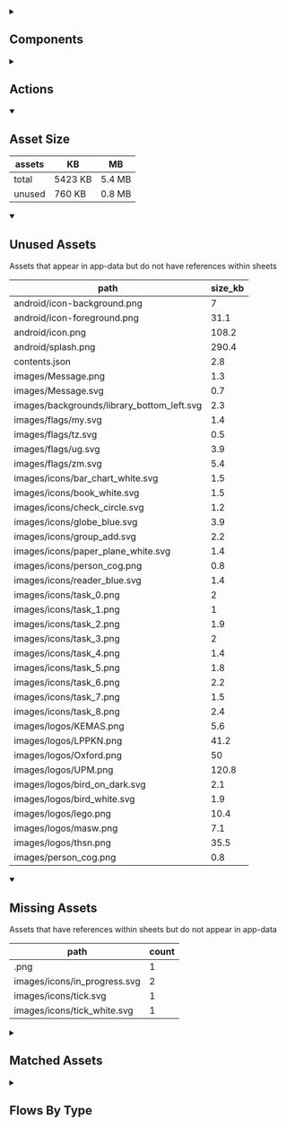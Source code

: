 <details >
<summary><h2>Components</h2></summary>

| type | count |
| --- | --- |
| accordion | 2 |
| accordion_section | 2 |
| audio | 2 |
| button | 73 |
| carousel | 1 |
| combo_box | 3 |
| data_items | 21 |
| debug_toggle | 1 |
| display_grid | 4 |
| display_group | 92 |
| drawer | 2 |
| image | 9 |
| items | 38 |
| navigation_bar | 2 |
| odk_form | 1 |
| pdf | 1 |
| qr_code | 1 |
| radio_button_grid | 4 |
| round_button | 29 |
| select_text | 1 |
| set_field | 1 |
| set_variable | 783 |
| simple_checkbox | 2 |
| task_card | 3 |
| task_progress_bar | 2 |
| template | 211 |
| text | 167 |
| text_area | 2 |
| text_box | 25 |
| title | 43 |
| toggle_bar | 5 |
| update_action_list | 3 |
| video | 2 |
</details>

<details >
<summary><h2>Actions</h2></summary>

| type | count |
| --- | --- |
| add_data | 4 |
| app_update | 1 |
| emit: completed | 22 |
| emit: force_reload | 5 |
| emit: force_reprocess | 9 |
| emit: force_restart | 3 |
| emit: server_sync | 5 |
| emit: set_language | 1 |
| emit: uncompleted | 72 |
| feedback | 13 |
| go_to | 40 |
| go_to_url | 1 |
| nav_stack | 4 |
| pop_up | 13 |
| reset_app | 1 |
| save_to_device | 3 |
| set_data | 15 |
| set_field | 60 |
| set_item | 8 |
| set_local | 19 |
| share | 2 |
| user | 1 |
</details>

<details open>
<summary><h2>Asset Size</h2></summary>

| assets | KB | MB |
| --- | --- | --- |
| total | 5423 KB | 5.4 MB |
| unused | 760 KB | 0.8 MB |
</details>

<details open>
<summary><h2>Unused Assets</h2></summary>

Assets that appear in app-data but do not have references within sheets

| path | size_kb |
| --- | --- |
| android/icon-background.png | 7 |
| android/icon-foreground.png | 31.1 |
| android/icon.png | 108.2 |
| android/splash.png | 290.4 |
| contents.json | 2.8 |
| images/Message.png | 1.3 |
| images/Message.svg | 0.7 |
| images/backgrounds/library_bottom_left.svg | 2.3 |
| images/flags/my.svg | 1.4 |
| images/flags/tz.svg | 0.5 |
| images/flags/ug.svg | 3.9 |
| images/flags/zm.svg | 5.4 |
| images/icons/bar_chart_white.svg | 1.5 |
| images/icons/book_white.svg | 1.5 |
| images/icons/check_circle.svg | 1.2 |
| images/icons/globe_blue.svg | 3.9 |
| images/icons/group_add.svg | 2.2 |
| images/icons/paper_plane_white.svg | 1.4 |
| images/icons/person_cog.png | 0.8 |
| images/icons/reader_blue.svg | 1.4 |
| images/icons/task_0.png | 2 |
| images/icons/task_1.png | 1 |
| images/icons/task_2.png | 1.9 |
| images/icons/task_3.png | 2 |
| images/icons/task_4.png | 1.4 |
| images/icons/task_5.png | 1.8 |
| images/icons/task_6.png | 2.2 |
| images/icons/task_7.png | 1.5 |
| images/icons/task_8.png | 2.4 |
| images/logos/KEMAS.png | 5.6 |
| images/logos/LPPKN.png | 41.2 |
| images/logos/Oxford.png | 50 |
| images/logos/UPM.png | 120.8 |
| images/logos/bird_on_dark.svg | 2.1 |
| images/logos/bird_white.svg | 1.9 |
| images/logos/lego.png | 10.4 |
| images/logos/masw.png | 7.1 |
| images/logos/thsn.png | 35.5 |
| images/person_cog.png | 0.8 |
</details>

<details open>
<summary><h2>Missing Assets</h2></summary>

Assets that have references within sheets but do not appear in app-data

| path | count |
| --- | --- |
| .png | 1 |
| images/icons/in_progress.svg | 2 |
| images/icons/tick.svg | 1 |
| images/icons/tick_white.svg | 1 |
</details>

<details >
<summary><h2>Matched Assets</h2></summary>

Assets that are used within sheets and also can be found in the synced asset data

| path | size_kb | count |
| --- | --- | --- |
| images/after_disclosed_abuse.svg | 4.7 | 2 |
| images/backgrounds/home_bottom_right.svg | 2.3 | 1 |
| images/backgrounds/home_top_left.svg | 2.4 | 2 |
| images/backgrounds/report_edit.svg | 0.2 | 2 |
| images/backgrounds/reports_top_right.svg | 2 | 1 |
| images/contact_for_reporting_abuse.svg | 6.3 | 1 |
| images/crisis_hotlines.svg | 12.6 | 1 |
| images/day_1_introduction.svg | 6.7 | 1 |
| images/day_3_check_in.svg | 6.5 | 1 |
| images/day_3_mh_stress_self_talk.svg | 5.4 | 4 |
| images/day_4_check_in.svg | 11.3 | 2 |
| images/day_5_goodbye.svg | 19.4 | 1 |
| images/during_disclosed_abuse.svg | 7.7 | 2 |
| images/faq_ground_rules.svg | 12.1 | 2 |
| images/faq_h_after_group_ended.svg | 19.8 | 2 |
| images/faq_h_no_neg_to_pos.svg | 7.4 | 2 |
| images/faq_h_no_volunteers.svg | 19.6 | 1 |
| images/faq_h_parents_insult.svg | 12.5 | 2 |
| images/faq_h_prompts.svg | 19.6 | 2 |
| images/faq_h_sad_to_end.svg | 9.2 | 2 |
| images/faq_h_self_harm.svg | 14.9 | 1 |
| images/faq_h_still_struggling.svg | 23.2 | 1 |
| images/faq_misbehaviour.svg | 7.8 | 1 |
| images/faq_no_participation_general.svg | 20.3 | 1 |
| images/faq_small_group_active.svg | 8.1 | 1 |
| images/faq_text_support.svg | 6.8 | 1 |
| images/flags/gb.svg | 0.5 | 2 |
| images/flags/mx.svg | 91.3 | 2 |
| images/group_admin_onboarding.svg | 13.5 | 1 |
| images/how_to_chat_session.svg | 11 | 2 |
| images/how_to_report.svg | 5.8 | 1 |
| images/how_to_report_abuse.svg | 12.2 | 2 |
| images/icons/add_circle.svg | 1 | 2 |
| images/icons/arrow_back.svg | 0.5 | 1 |
| images/icons/arrow_forward.svg | 0.4 | 2 |
| images/icons/cancel.svg | 1.7 | 1 |
| images/icons/check_circle.png | 0.6 | 1 |
| images/icons/content.svg | 7.2 | 1 |
| images/icons/delete.svg | 0.8 | 3 |
| images/icons/docs.svg | 0.7 | 1 |
| images/icons/download.svg | 0.7 | 1 |
| images/icons/download_white.svg | 0.7 | 1 |
| images/icons/edit.svg | 0.9 | 5 |
| images/icons/group_add_dark.svg | 2.3 | 1 |
| images/icons/help.svg | 2.6 | 1 |
| images/icons/home_white.svg | 1.7 | 2 |
| images/icons/key.svg | 5.5 | 1 |
| images/icons/library.png | 1.5 | 3 |
| images/icons/pencil_white.svg | 1.4 | 2 |
| images/icons/people_network.svg | 6.9 | 1 |
| images/icons/person_cog.svg | 2.9 | 2 |
| images/icons/person_remove.svg | 1.5 | 1 |
| images/icons/person_white.svg | 1.5 | 2 |
| images/icons/profile_card.svg | 7.4 | 1 |
| images/icons/report.png | 1.1 | 1 |
| images/icons/sessions.png | 1.3 | 1 |
| images/icons/settings.png | 1.1 | 1 |
| images/icons/share.svg | 2.3 | 1 |
| images/icons/visibility.svg | 1.9 | 1 |
| images/icons/world.svg | 6.2 | 1 |
| images/logos/IDEMS.png | 84.6 | 1 |
| images/logos/PLH.png | 26.6 | 1 |
| images/logos/UNICEF.jpg | 27.7 | 1 |
| images/logos/bird_on_light.svg | 2 | 2 |
| images/logos/nip.png | 11.9 | 1 |
| images/no_group_selected.svg | 3.5 | 1 |
| images/onboarding_cc.svg | 19.3 | 4 |
| images/one_on_one_challenges.svg | 13.1 | 1 |
| images/overview_cc.svg | 7.8 | 1 |
| images/praise_challenges.svg | 20.6 | 1 |
| images/routine_challenges.svg | 20.5 | 1 |
| images/talk_feelings_challenges.svg | 19.3 | 1 |
| images/what_is_safeguarding.svg | 5.6 | 1 |
| odk_forms/eplh_pilot_facilitator_weekly_survey_combined.json | 209.4 | 1 |
| pdf/manual.pdf | 470.3 | 1 |
| pdf/manual_study.pdf | 1047 | 1 |
| pdf/overview_guide_study.pdf | 2252.6 | 1 |
| pdf/peas.pdf | 590.3 | 1 |
| pdf/programme_details.pdf | 123 | 1 |
</details>

<details >
<summary><h2>Flows By Type</h2></summary>

| type | subtype | total |
| --- | --- | --- |
| data_list |  | 23 |
| data_list | app_config_language_list | 1 |
| data_list | generated | 5 |
| data_list | legal_terms | 2 |
| data_list | lifecycle_actions | 1 |
| data_pipe |  | 2 |
| data_pipe | generated | 43 |
| generator |  | 11 |
| global |  | 11 |
| global | legal_terms | 1 |
| template |  | 77 |
| template | generated | 164 |
| template | legal_terms | 4 |
| template | menu | 1 |
</details>